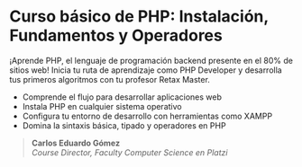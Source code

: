 # Curso básico de PHP: Instalación, Fundamentos y Operadores

¡Aprende PHP, el lenguaje de programación backend presente en el 80% de sitios web! Inicia tu ruta de aprendizaje como PHP Developer y desarrolla tus primeros algoritmos con tu profesor Retax Master.

- Comprende el flujo para desarrollar aplicaciones web
- Instala PHP en cualquier sistema operativo
- Configura tu entorno de desarrollo con herramientas como XAMPP
- Domina la sintaxis básica, tipado y operadores en PHP

> **Carlos Eduardo Gómez**  
> *Course Director, Faculty Computer Science en Platzi*

